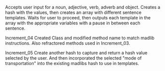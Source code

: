 Accepts user input for a noun, adjective, verb, adverb and object. 
Creates a hash with the values, then creates an array with different sentence templates. 
Waits for user to proceed, then outputs each template in the array with the appropriate variables with a pause in between each sentence.

Increment_04
Created Class and modified method name to match madlib instructions. Also refractored
methods used in Increment_03.

Increment_05
Create another hash to capture and return a hash value selected by the user. And then incorporated the selected "mode of transportation" into the existing madlibs hash to use in templates. 